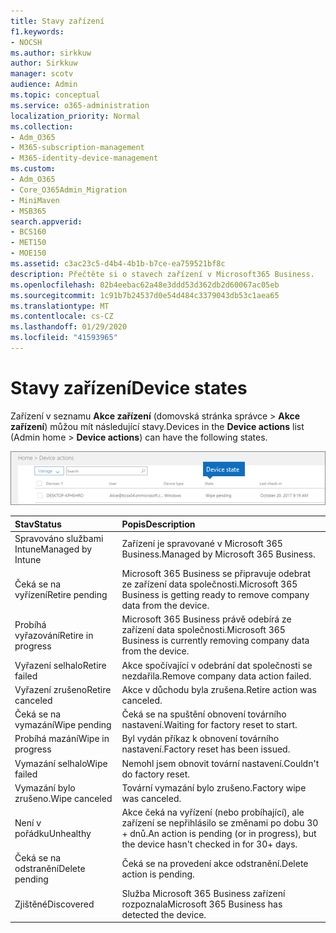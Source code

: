 ```yaml
---
title: Stavy zařízení
f1.keywords:
- NOCSH
ms.author: sirkkuw
author: Sirkkuw
manager: scotv
audience: Admin
ms.topic: conceptual
ms.service: o365-administration
localization_priority: Normal
ms.collection:
- Adm_O365
- M365-subscription-management
- M365-identity-device-management
ms.custom:
- Adm_O365
- Core_O365Admin_Migration
- MiniMaven
- MSB365
search.appverid:
- BCS160
- MET150
- MOE150
ms.assetid: c3ac23c5-d4b4-4b1b-b7ce-ea759521bf8c
description: Přečtěte si o stavech zařízení v Microsoft365 Business.
ms.openlocfilehash: 02b4eebac62a48e3ddd53d362db2d60067ac05eb
ms.sourcegitcommit: 1c91b7b24537d0e54d484c3379043db53c1aea65
ms.translationtype: MT
ms.contentlocale: cs-CZ
ms.lasthandoff: 01/29/2020
ms.locfileid: "41593965"
---
```

# <a name="device-states"></a><span data-ttu-id="ea69c-103">Stavy zařízení</span><span class="sxs-lookup"><span data-stu-id="ea69c-103">Device states</span></span>

<span data-ttu-id="ea69c-104">Zařízení v seznamu **Akce zařízení** (domovská stránka správce \> **Akce zařízení**) můžou mít následující stavy.</span><span class="sxs-lookup"><span data-stu-id="ea69c-104">Devices in the **Device actions** list (Admin home \> **Device actions**) can have the following states.</span></span>
  
![In the Device actions list, you can see the Devices states.](media/a621c47e-45d9-4e1a-beb9-c03254d40c1d.png)
  
|<span data-ttu-id="ea69c-106">**Stav**</span><span class="sxs-lookup"><span data-stu-id="ea69c-106">**Status**</span></span>|<span data-ttu-id="ea69c-107">**Popis**</span><span class="sxs-lookup"><span data-stu-id="ea69c-107">**Description**</span></span>|
|:-----|:-----|
|<span data-ttu-id="ea69c-108">Spravováno službami Intune</span><span class="sxs-lookup"><span data-stu-id="ea69c-108">Managed by Intune</span></span>  <br/> |<span data-ttu-id="ea69c-109">Zařízení je spravované v Microsoft 365 Business.</span><span class="sxs-lookup"><span data-stu-id="ea69c-109">Managed by Microsoft 365 Business.</span></span>  <br/> |
|<span data-ttu-id="ea69c-110">Čeká se na vyřízení</span><span class="sxs-lookup"><span data-stu-id="ea69c-110">Retire pending</span></span>  <br/> |<span data-ttu-id="ea69c-111">Microsoft 365 Business se připravuje odebrat ze zařízení data společnosti.</span><span class="sxs-lookup"><span data-stu-id="ea69c-111">Microsoft 365 Business is getting ready to remove company data from the device.</span></span>  <br/> |
|<span data-ttu-id="ea69c-112">Probíhá vyřazování</span><span class="sxs-lookup"><span data-stu-id="ea69c-112">Retire in progress</span></span>  <br/> |<span data-ttu-id="ea69c-113">Microsoft 365 Business právě odebírá ze zařízení data společnosti.</span><span class="sxs-lookup"><span data-stu-id="ea69c-113">Microsoft 365 Business is currently removing company data from the device.</span></span>  <br/> |
|<span data-ttu-id="ea69c-114">Vyřazení selhalo</span><span class="sxs-lookup"><span data-stu-id="ea69c-114">Retire failed</span></span>  <br/> | <span data-ttu-id="ea69c-115">Akce spočívající v odebrání dat společnosti se nezdařila.</span><span class="sxs-lookup"><span data-stu-id="ea69c-115">Remove company data action failed.</span></span>  <br/> |
|<span data-ttu-id="ea69c-116">Vyřazení zrušeno</span><span class="sxs-lookup"><span data-stu-id="ea69c-116">Retire canceled</span></span>  <br/> |<span data-ttu-id="ea69c-117">Akce v důchodu byla zrušena.</span><span class="sxs-lookup"><span data-stu-id="ea69c-117">Retire action was canceled.</span></span>  <br/> |
|<span data-ttu-id="ea69c-118">Čeká se na vymazání</span><span class="sxs-lookup"><span data-stu-id="ea69c-118">Wipe pending</span></span>  <br/> |<span data-ttu-id="ea69c-119">Čeká se na spuštění obnovení továrního nastavení.</span><span class="sxs-lookup"><span data-stu-id="ea69c-119">Waiting for factory reset to start.</span></span>  <br/> |
|<span data-ttu-id="ea69c-120">Probíhá mazání</span><span class="sxs-lookup"><span data-stu-id="ea69c-120">Wipe in progress</span></span>  <br/> |<span data-ttu-id="ea69c-121">Byl vydán příkaz k obnovení továrního nastavení.</span><span class="sxs-lookup"><span data-stu-id="ea69c-121">Factory reset has been issued.</span></span>  <br/> |
|<span data-ttu-id="ea69c-122">Vymazání selhalo</span><span class="sxs-lookup"><span data-stu-id="ea69c-122">Wipe failed</span></span>  <br/> |<span data-ttu-id="ea69c-123">Nemohl jsem obnovit tovární nastavení.</span><span class="sxs-lookup"><span data-stu-id="ea69c-123">Couldn't do factory reset.</span></span>  <br/> |
|<span data-ttu-id="ea69c-124">Vymazání bylo zrušeno.</span><span class="sxs-lookup"><span data-stu-id="ea69c-124">Wipe canceled</span></span>  <br/> |<span data-ttu-id="ea69c-125">Tovární vymazání bylo zrušeno.</span><span class="sxs-lookup"><span data-stu-id="ea69c-125">Factory wipe was canceled.</span></span>  <br/> |
|<span data-ttu-id="ea69c-126">Není v pořádku</span><span class="sxs-lookup"><span data-stu-id="ea69c-126">Unhealthy</span></span>  <br/> |<span data-ttu-id="ea69c-127">Akce čeká na vyřízení (nebo probíhající), ale zařízení se nepřihlásilo se změnami po dobu 30 + dnů.</span><span class="sxs-lookup"><span data-stu-id="ea69c-127">An action is pending (or in progress), but the device hasn't checked in for 30+ days.</span></span>  <br/> |
|<span data-ttu-id="ea69c-128">Čeká se na odstranění</span><span class="sxs-lookup"><span data-stu-id="ea69c-128">Delete pending</span></span>  <br/> |<span data-ttu-id="ea69c-129">Čeká se na provedení akce odstranění.</span><span class="sxs-lookup"><span data-stu-id="ea69c-129">Delete action is pending.</span></span>  <br/> |
|<span data-ttu-id="ea69c-130">Zjištěné</span><span class="sxs-lookup"><span data-stu-id="ea69c-130">Discovered</span></span>  <br/> |<span data-ttu-id="ea69c-131">Služba Microsoft 365 Business zařízení rozpoznala</span><span class="sxs-lookup"><span data-stu-id="ea69c-131">Microsoft 365 Business has detected the device.</span></span>  <br/> |
   
